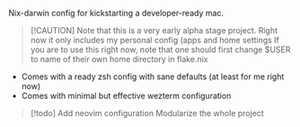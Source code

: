 Nix-darwin config for kickstarting a developer-ready mac.
> [!CAUTION] Note that this is a very early alpha stage project.
> Right now it only includes my personal config (apps and home settings
> If you are to use this right now, note that one should first change $USER to name of their own home directory in flake.nix
   
- Comes with a ready zsh config with sane defaults (at least for me right now)
- Comes with minimal but effective wezterm configuration
> [!todo]
> Add neovim configuration
> Modularize the whole project
